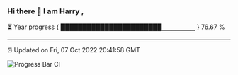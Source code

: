 ### Hi there 👋 I am Harry , 

⏳ Year progress { ███████████████████████▁▁▁▁▁▁▁ } 76.67 %

---

⏰ Updated on Fri, 07 Oct 2022 20:41:58 GMT

![Progress Bar CI](https://github.com/duykhang68/duykhang68/workflows/Progress%20Bar%20CI/badge.svg)
